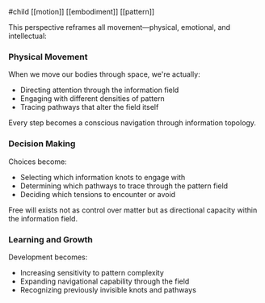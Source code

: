 #child [[motion]] [[embodiment]] [[pattern]]

This perspective reframes all movement—physical, emotional, and intellectual:

### Physical Movement

When we move our bodies through space, we're actually:

- Directing attention through the information field
- Engaging with different densities of pattern
- Tracing pathways that alter the field itself

Every step becomes a conscious navigation through information topology.

### Decision Making

Choices become:

- Selecting which information knots to engage with
- Determining which pathways to trace through the pattern field
- Deciding which tensions to encounter or avoid

Free will exists not as control over matter but as directional capacity within the information field.

### Learning and Growth

Development becomes:

- Increasing sensitivity to pattern complexity
- Expanding navigational capability through the field
- Recognizing previously invisible knots and pathways